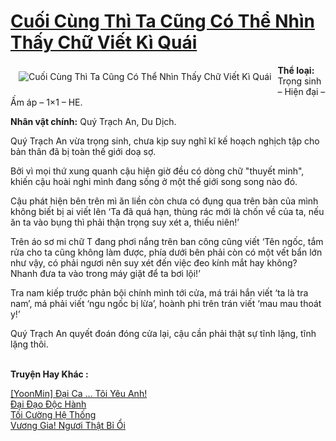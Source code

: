 <a href="https://utruyen.com/cuoi-cung-thi-ta-cung-co-the-nhin-thay-chu-viet-ki-quai/22505/" title="Cuối Cùng Thì Ta Cũng Có Thể Nhìn Thấy Chữ Viết Kì Quái"><h1>Cuối Cùng Thì Ta Cũng Có Thể Nhìn Thấy Chữ Viết Kì Quái</h1></a><div style="display:table"><img align="right" style="float: left; padding: 10px;" src="https://utruyen.com/images/story/200x260/cuoi-cung-thi-ta-cung-co-the-nhin-thay-chu-viet-ki-quai.jpg" alt="Cuối Cùng Thì Ta Cũng Có Thể Nhìn Thấy Chữ Viết Kì Quái"><b>Thể loại:</b> Trọng sinh – Hiện đại – Ấm áp – 1×1 – HE.<p></p><b>Nhân vật chính:</b> Quý Trạch An, Du Dịch.<p></p>Quý Trạch An vừa trọng sinh, chưa kịp suy nghĩ kĩ kế hoạch nghịch tập cho bản thân đã bị toàn thế giới doạ sợ.<p></p>Bởi vì mọi thứ xung quanh cậu hiện giờ đều có dòng chữ "thuyết minh", khiến cậu hoài nghi mình đang sống ở một thế giới song song nào đó.<p></p>Cậu phát hiện bên trên mì ăn liền còn chưa có đụng qua trên bàn của mình không biết bị ai viết lên ‘Ta đã quá hạn, thùng rác mới là chốn về của ta, nếu ăn ta vào bụng thì phải thận trọng suy xét a, thiếu niên!’<p></p>Trên áo sơ mi chữ T đang phơi nắng trên ban công cũng viết ‘Tên ngốc, tắm rửa cho ta cũng không làm được, phía dưới bên phải còn có một vết bẩn lớn như vậy, có phải ngươi nên suy xét đến việc đeo kính mắt hay không? Nhanh đưa ta vào trong máy giặt để ta bơi lội!’<p></p>Tra nam kiếp trước phản bội chính mình tới cửa, má trái hắn viết ‘ta là tra nam’, má phải viết ‘ngu ngốc bị lừa’, hoành phi trên trán viết ‘mau mau thoát y!’<p></p>Quý Trạch An quyết đoán đóng cửa lại, cậu cần phải thật sự tĩnh lặng, tĩnh lặng thôi.</div><p><br><b>Truyện Hay Khác :</b></p><a href="https://utruyen.com/yoonmin-dai-ca-toi-yeu-anh/17216/" alt="[YoonMin] Đại Ca ... Tôi Yêu Anh!">[YoonMin] Đại Ca ... Tôi Yêu Anh!</a><br/><a href="https://github.com/quanluxury/ngontinhhot/tree/master/truyenhay/9964/" alt="Đại Đạo Độc Hành">Đại Đạo Độc Hành</a><br/><a href="https://github.com/quanluxury/truyenhot/tree/master/truyenhay/16293/" alt="Tối Cường Hệ Thống">Tối Cường Hệ Thống</a><br/><a href="https://github.com/quanluxury/truyenhot/tree/master/truyenhay/8739/" alt="Vương Gia! Ngươi Thật Bỉ Ổi">Vương Gia! Ngươi Thật Bỉ Ổi</a><br/>